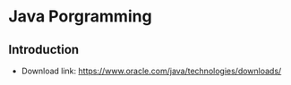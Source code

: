 # Java Porgramming
## Introduction
* Download link: https://www.oracle.com/java/technologies/downloads/
